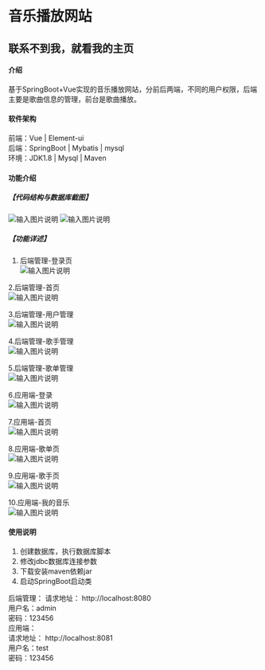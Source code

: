 # 音乐播放网站

##  联系不到我，就看我的主页 
 
#### 介绍
基于SpringBoot+Vue实现的音乐播放网站，分前后两端，不同的用户权限，后端主要是歌曲信息的管理，前台是歌曲播放。


#### 软件架构
前端：Vue | Element-ui  
后端：SpringBoot | Mybatis | mysql  
环境：JDK1.8 | Mysql | Maven   


#### 功能介绍
##### 【代码结构与数据库截图】
![输入图片说明](images/image.png)
![输入图片说明](images/image1.png)

##### 【功能详述】 
1. 后端管理-登录页  
![输入图片说明](images/image2.png)

2.后端管理-首页  
![输入图片说明](images/image3.png)

3.后端管理-用户管理  
![输入图片说明](images/image4.png)

4.后端管理-歌手管理  
![输入图片说明](images/image5.png)

5.后端管理-歌单管理  
![输入图片说明](images/image6.png)

6.应用端-登录  
![输入图片说明](images/image7.png)

7.应用端-首页  
![输入图片说明](images/image8.png)

8.应用端-歌单页  
![输入图片说明](images/image9.png)

9.应用端-歌手页  
![输入图片说明](images/image10.png)

10.应用端-我的音乐  
![输入图片说明](images/image11.png)



#### 使用说明
1. 创建数据库，执行数据库脚本
2. 修改jdbc数据库连接参数
3. 下载安装maven依赖jar
4. 启动SpringBoot启动类

后端管理： 
    请求地址： http://localhost:8080  
    用户名：admin    
    密码：123456    
应用端：  
    请求地址： http://localhost:8081  
    用户名：test  
    密码：123456  
